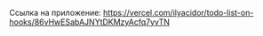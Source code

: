 Ссылка на приложение: 
https://vercel.com/ilyacidor/todo-list-on-hooks/86vHwESabAJNYtDKMzyAcfq7yvTN 
